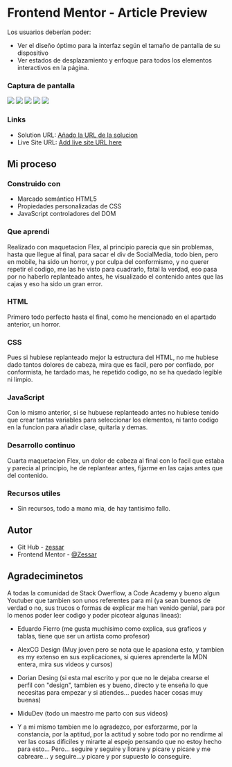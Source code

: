 # Frontend Mentor - Article Preview

Los usuarios deberían poder:

- Ver el diseño óptimo para la interfaz según el tamaño de pantalla de su dispositivo
- Ver estados de desplazamiento y enfoque para todos los elementos interactivos en la página.

### Captura de pantalla

![](capturas/Captura%20de%20pantalla%202023-09-26%20105226.png)
![](capturas/Captura%20de%20pantalla%202023-09-26%20105233.png)
![](capturas/Captura%20de%20pantalla%202023-09-26%20105238.png)
![](capturas/Captura%20de%20pantalla%202023-09-26%20105733.png)
![](capturas/Captura%20de%20pantalla%202023-09-26%20105741.png)


### Links

- Solution URL: [Añado la URL de la solucion](https://github.com/Zessar/article-preview)
- Live Site URL: [Add live site URL here](https://zessar.github.io/article-preview/)

## Mi proceso

### Construido con

- Marcado semántico HTML5
- Propiedades personalizadas de CSS
- JavaScript controladores del DOM

### Que aprendi
Realizado con maquetacion Flex, al principio parecia que sin problemas, hasta que llegue al final, para sacar el div de SocialMedia, todo bien, pero en mobile, ha sido un horror, y por culpa del conformismo, y no querer repetir el codigo, me las he visto para cuadrarlo, fatal la verdad, eso pasa por no haberlo replanteado antes, he visualizado el contenido antes que las cajas y eso ha sido un gran error.

### HTML

Primero todo perfecto hasta el final, como he mencionado en el apartado anterior, un horror.

### CSS

Pues si hubiese replanteado mejor la estructura del HTML, no me hubiese dado tantos dolores de cabeza, mira que es facil, pero por confiado, por conformista, he tardado mas, he repetido codigo, no se ha quedado legible ni limpio.

### JavaScript

Con lo mismo anterior, si se hubuese replanteado antes no hubiese tenido que crear tantas variables para seleccionar los elementos, ni tanto codigo en la funcion para añadir clase, quitarla y demas.

### Desarrollo continuo

Cuarta maquetacion Flex, un dolor de cabeza al final con lo facil que estaba y parecia al principio, he de replantear antes, fijarme en las cajas antes que del contenido.

### Recursos utiles

- Sin recursos, todo a mano mia, de hay tantisimo fallo.

## Autor

- Git Hub - [zessar](https://github.com/Zessar)
- Frontend Mentor - [@Zessar](https://www.frontendmentor.io/profile/Zessar)



## Agradeciminetos

A todas la comunidad de Stack Owerflow, a Code Academy y bueno algun Youtuber que tambien son unos referentes para mi (ya sean buenos de verdad o no, sus trucos o formas de explicar me han venido genial, para por lo menos poder leer codigo y poder picotear algunas lineas):

 - Eduardo Fierro (me gusta muchisimo como explica, sus graficos y tablas, tiene que ser un artista como profesor)

 - AlexCG Design (Muy joven pero se nota que le apasiona esto, y tambien es my extenso en sus explicaciones, si quieres aprenderte la MDN entera, mira sus videos y cursos)

 - Dorian Desing (si esta mal escrito y por que no le dejaba crearse el perfil con "design", tambien es y bueno, directo y te enseña lo que necesitas para empezar y si atiendes... puedes hacer cosas muy buenas)

 - MiduDev (todo un maestro me parto con sus videos)

 - Y a mi mismo tambien me lo agradezco, por esforzarme, por la constancia, por la aptitud, por la actitud y sobre todo por no rendirme al ver las cosas dificiles y mirarte al espejo pensando que no estoy hecho para esto... Pero... seguire y seguire y llorare y picare y picare y me cabreare... y seguire...y picare y por supuesto lo conseguire.


